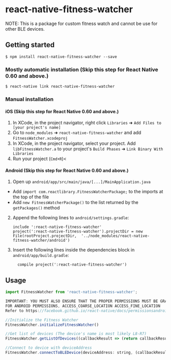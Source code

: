 # react-native-fitness-watcher

NOTE: This is a package for custom fitness watch and cannot be use for other BLE devices.

## Getting started

`$ npm install react-native-fitness-watcher --save`

### Mostly automatic installation (Skip this step for React Native 0.60 and above.)
`$ react-native link react-native-fitness-watcher`

### Manual installation


#### iOS (Skip this step for React Native 0.60 and above.)

1. In XCode, in the project navigator, right click `Libraries` ➜ `Add Files to [your project's name]`
2. Go to `node_modules` ➜ `react-native-fitness-watcher` and add `FitnessWatcher.xcodeproj`
3. In XCode, in the project navigator, select your project. Add `libFitnessWatcher.a` to your project's `Build Phases` ➜ `Link Binary With Libraries`
4. Run your project (`Cmd+R`)<

#### Android (Skip this step for React Native 0.60 and above.)

1. Open up `android/app/src/main/java/[...]/MainApplication.java`
  - Add `import com.reactlibrary.FitnessWatcherPackage;` to the imports at the top of the file
  - Add `new FitnessWatcherPackage()` to the list returned by the `getPackages()` method
2. Append the following lines to `android/settings.gradle`:
  	```
  	include ':react-native-fitness-watcher'
  	project(':react-native-fitness-watcher').projectDir = new File(rootProject.projectDir, 	'../node_modules/react-native-fitness-watcher/android')
  	```
3. Insert the following lines inside the dependencies block in `android/app/build.gradle`:
  	```
      compile project(':react-native-fitness-watcher')
  	```


## Usage
```javascript
import FitnessWatcher from 'react-native-fitness-watcher';

IMPORTANT: YOU MUST ALSO ENSURE THAT THE PROPER PERMISSIONS MUST BE GRANTED FOR THE MODULE TO WORK.
FOR ANDROID PERMISSIONS, ACCESS_COARSE_LOCATION ACCESS_FINE_LOCATION
Refer to https://facebook.github.io/react-native/docs/permissionsandroid on how to prompt user for permissions.

//Initialize the Fitness Watcher
FitnessWatcher.initializeFitnessWatcher()

//Get list of devices (The device's name is most likely L8-R7) 
FitnessWatcher.getListOfDevices((callbackResult => (return callbackResult)))

//Connect to device with deviceAddress
FitnessWatcher.connectToBLEDevice(deviceAddress: string, (callbackResult => (return callbackResult)))
```
